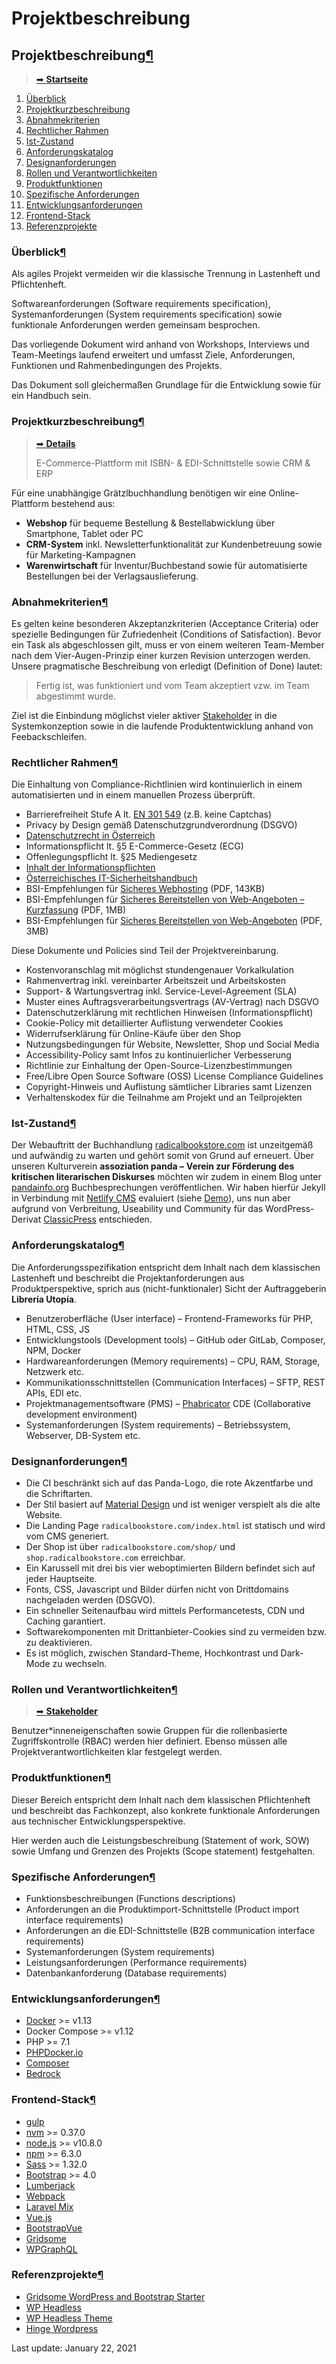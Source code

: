 # Projektbeschreibung

## Projektbeschreibung[¶](projektbeschreibung.md#projektbeschreibung) <a id="projektbeschreibung"></a>

> [➡ **Startseite**](https://pandainfo.github.io/community/wiki/de/Beschreibung/Startseite)

1. [Überblick](projektbeschreibung.md#überblick)
2. [Projektkurzbeschreibung](projektbeschreibung.md#projektkurzbeschreibung)
3. [Abnahmekriterien](projektbeschreibung.md#abnahmekriterien)
4. [Rechtlicher Rahmen](projektbeschreibung.md#rechtlicher-rahmen)
5. [Ist-Zustand](projektbeschreibung.md#ist-zustand)
6. [Anforderungskatalog](projektbeschreibung.md#anforderungskatalog)
7. [Designanforderungen](projektbeschreibung.md#designanforderungen)
8. [Rollen und Verantwortlichkeiten](projektbeschreibung.md#rollen-und-verantwortlichkeiten)
9. [Produktfunktionen](projektbeschreibung.md#produktfunktionen)
10. [Spezifische Anforderungen](projektbeschreibung.md#spezifische-anforderungen)
11. [Entwicklungsanforderungen](projektbeschreibung.md#entwicklungsanforderungen)
12. [Frontend-Stack](projektbeschreibung.md#frontend-stack)
13. [Referenzprojekte](projektbeschreibung.md#referenzprojekte)

### Überblick[¶](projektbeschreibung.md#überblick) <a id="&#xFC;berblick"></a>

Als agiles Projekt vermeiden wir die klassische Trennung in Lastenheft und Pflichtenheft.

Softwareanforderungen \(Software requirements specification\), Systemanforderungen \(System requirements specification\) sowie funktionale Anforderungen werden gemeinsam besprochen.

Das vorliegende Dokument wird anhand von Workshops, Interviews und Team-Meetings laufend erweitert und umfasst Ziele, Anforderungen, Funktionen und Rahmenbedingungen des Projekts.

Das Dokument soll gleichermaßen Grundlage für die Entwicklung sowie für ein Handbuch sein.

### Projektkurzbeschreibung[¶](projektbeschreibung.md#projektkurzbeschreibung) <a id="projektkurzbeschreibung"></a>

> [➡ **Details**](https://pandainfo.github.io/community/wiki/de/Beschreibung/Ziele)
>
> E-Commerce-Plattform mit ISBN- & EDI-Schnittstelle sowie CRM & ERP

Für eine unabhängige Grätzlbuchhandlung benötigen wir eine Online-Plattform bestehend aus:

* **Webshop** für bequeme Bestellung & Bestellabwicklung über Smartphone, Tablet oder PC
* **CRM-System** inkl. Newsletterfunktionalität zur Kundenbetreuung sowie für Marketing-Kampagnen
* **Warenwirtschaft** für Inventur/Buchbestand sowie für automatisierte Bestellungen bei der Verlagsauslieferung.

### Abnahmekriterien[¶](projektbeschreibung.md#abnahmekriterien) <a id="abnahmekriterien"></a>

Es gelten keine besonderen Akzeptanzkriterien \(Acceptance Criteria\) oder spezielle Bedingungen für Zufriedenheit \(Conditions of Satisfaction\). Bevor ein Task als abgeschlossen gilt, muss er von einem weiteren Team-Member nach dem Vier-Augen-Prinzip einer kurzen Revision unterzogen werden. Unsere pragmatische Beschreibung von erledigt \(Definition of Done\) lautet:

> Fertig ist, was funktioniert und vom Team akzeptiert vzw. im Team abgestimmt wurde.

Ziel ist die Einbindung möglichst vieler aktiver [Stakeholder](https://pandainfo.github.io/community/wiki/de/Beschreibung/Stakeholder) in die Systemkonzeption sowie in die laufende Produktentwicklung anhand von Feebackschleifen.

### Rechtlicher Rahmen[¶](projektbeschreibung.md#rechtlicher-rahmen) <a id="rechtlicher-rahmen"></a>

Die Einhaltung von Compliance-Richtlinien wird kontinuierlich in einem automatisierten und in einem manuellen Prozess überprüft.

*  Barrierefreiheit Stufe A lt. [EN 301 549](https://www.amberscript.com/de/digitale-barrierefreiheit/digitale-barrierefreiheit-und-die-wcag-2-1-richtlinie) \(z.B. keine Captchas\)
*  Privacy by Design gemäß Datenschutzgrundverordnung \(DSGVO\)
*  [Datenschutzrecht in Österreich](https://www.dsb.gv.at/recht-entscheidungen/gesetze-in-oesterreich.html)
*  Informationspflicht lt. §5 E-Commerce-Gesetz \(ECG\)
*  Offenlegungspflicht lt. §25 Mediengesetz
*  [Inhalt der Informationspflichten](https://www.usp.gv.at/gruendung/gruendung-eines-online-shops/spezielle-informationspflichten-gegenueber-verbrauchern/inhalt-der-informationspflichten.html)
*  [Österreichisches IT-Sicherheitshandbuch](https://www.sicherheitshandbuch.gv.at/)
*  BSI-Empfehlungen für [Sicheres Webhosting](https://www.bsi.bund.de/ACS/DE/_/downloads/BSI-CS/BSI-CS_068.pdf) \(PDF, 143KB\)
*  BSI-Empfehlungen für [Sicheres Bereitstellen von Web-Angeboten – Kurzfassung](https://www.bsi.bund.de/SharedDocs/Downloads/DE/BSI/Internetsicherheit/isi_web_server_leitlinie.pdf) \(PDF, 1MB\)
*  BSI-Empfehlungen für [Sicheres Bereitstellen von Web-Angeboten](https://www.bsi.bund.de/SharedDocs/Downloads/DE/BSI/Internetsicherheit/isi_web_server_studie.pdf) \(PDF, 3MB\)

Diese Dokumente und Policies sind Teil der Projektvereinbarung.

*  Kostenvoranschlag mit möglichst stundengenauer Vorkalkulation
*  Rahmenvertrag inkl. vereinbarter Arbeitszeit und Arbeitskosten
*  Support- & Wartungsvertrag inkl. Service-Level-Agreement \(SLA\)
*  Muster eines Auftragsverarbeitungsvertrags \(AV-Vertrag\) nach DSGVO
*  Datenschutzerklärung mit rechtlichen Hinweisen \(Informationspflicht\)
*  Cookie-Policy mit detaillierter Auflistung verwendeter Cookies
*  Widerrufserklärung für Online-Käufe über den Shop
*  Nutzungsbedingungen für Website, Newsletter, Shop und Social Media
*  Accessibility-Policy samt Infos zu kontinuierlicher Verbesserung
*  Richtlinie zur Einhaltung der Open-Source-Lizenzbestimmungen
*  Free/Libre Open Source Software \(OSS\) License Compliance Guidelines
*  Copyright-Hinweis und Auflistung sämtlicher Libraries samt Lizenzen
*  Verhaltenskodex für die Teilnahme am Projekt und an Teilprojekten

### Ist-Zustand[¶](projektbeschreibung.md#ist-zustand) <a id="ist-zustand"></a>

Der Webauftritt der Buchhandlung [radicalbookstore.com](https://radicalbookstore.com/) ist unzeitgemäß und aufwändig zu warten und gehört somit von Grund auf erneuert. Über unseren Kulturverein **assoziation panda –** **Verein zur Förderung des kritischen literarischen Diskurses** möchten wir zudem in einem Blog unter [pandainfo.org](https://pandainfo.org/) Buchbesprechungen veröffentlichen. Wir haben hierfür Jekyll in Verbindung mit [Netlify CMS](https://www.netlifycms.org/) evaluiert \(siehe [Demo](https://redtux.github.io/pandainfo.org/)\), uns nun aber aufgrund von Verbreitung, Useability und Community für das WordPress-Derivat [ClassicPress](https://www.classicpress.net/) entschieden.

### Anforderungskatalog[¶](projektbeschreibung.md#anforderungskatalog) <a id="anforderungskatalog"></a>

Die Anforderungsspezifikation entspricht dem Inhalt nach dem klassischen Lastenheft und beschreibt die Projektanforderungen aus Produktperspektive, sprich aus \(nicht-funktionaler\) Sicht der Auftraggeberin **Librería Utopía**.

*  Benutzeroberfläche \(User interface\) – Frontend-Frameworks für PHP, HTML, CSS, JS
*  Entwicklungstools \(Development tools\) – GitHub oder GitLab, Composer, NPM, Docker
*  Hardwareanforderungen \(Memory requirements\) – CPU, RAM, Storage, Netzwerk etc.
*  Kommunikationsschnittstellen \(Communication Interfaces\) – SFTP, REST APIs, EDI etc.
*  Projektmanagementsoftware \(PMS\) – [Phabricator](https://github.com/phacility/phabricator) CDE \(Collaborative development environment\)
*  Systemanforderungen \(System requirements\) – Betriebssystem, Webserver, DB-System etc.

### Designanforderungen[¶](projektbeschreibung.md#designanforderungen) <a id="designanforderungen"></a>

*  Die CI beschränkt sich auf das Panda-Logo, die rote Akzentfarbe und die Schriftarten.
*  Der Stil basiert auf [Material Design](https://material.io/design) und ist weniger verspielt als die alte Website.
*  Die Landing Page `radicalbookstore.com/index.html` ist statisch und wird vom CMS generiert.
*  Der Shop ist über `radicalbookstore.com/shop/` und `shop.radicalbookstore.com` erreichbar.
*  Ein Karussell mit drei bis vier weboptimierten Bildern befindet sich auf jeder Hauptseite.
*  Fonts, CSS, Javascript und Bilder dürfen nicht von Drittdomains nachgeladen werden \(DSGVO\).
*  Ein schneller Seitenaufbau wird mittels Performancetests, CDN und Caching garantiert.
*  Softwarekomponenten mit Drittanbieter-Cookies sind zu vermeiden bzw. zu deaktivieren.
*  Es ist möglich, zwischen Standard-Theme, Hochkontrast und Dark-Mode zu wechseln.

### Rollen und Verantwortlichkeiten[¶](projektbeschreibung.md#rollen-und-verantwortlichkeiten) <a id="rollen-und-verantwortlichkeiten"></a>

> [➡ **Stakeholder**](https://pandainfo.github.io/community/wiki/de/Beschreibung/Stakeholder)

Benutzer\*inneneigenschaften sowie Gruppen für die rollenbasierte Zugriffskontrolle \(RBAC\) werden hier definiert. Ebenso müssen alle Projektverantwortlichkeiten klar festgelegt werden.

### Produktfunktionen[¶](projektbeschreibung.md#produktfunktionen) <a id="produktfunktionen"></a>

Dieser Bereich entspricht dem Inhalt nach dem klassischen Pflichtenheft und beschreibt das Fachkonzept, also konkrete funktionale Anforderungen aus technischer Entwicklungsperspektive.

Hier werden auch die Leistungsbeschreibung \(Statement of work, SOW\) sowie Umfang und Grenzen des Projekts \(Scope statement\) festgehalten.

### Spezifische Anforderungen[¶](projektbeschreibung.md#spezifische-anforderungen) <a id="spezifische-anforderungen"></a>

*  Funktionsbeschreibungen \(Functions descriptions\)
*  Anforderungen an die Produktimport-Schnittstelle \(Product import interface requirements\)
*  Anforderungen an die EDI-Schnittstelle \(B2B communication interface requirements\)
*  Systemanforderungen \(System requirements\)
*  Leistungsanforderungen \(Performance requirements\)
*  Datenbankanforderung \(Database requirements\)

### Entwicklungsanforderungen[¶](projektbeschreibung.md#entwicklungsanforderungen) <a id="entwicklungsanforderungen"></a>

*  [Docker](https://docs.docker.com/get-docker/) &gt;= v1.13
*  Docker Compose &gt;= v1.12
*  PHP &gt;= 7.1
*  [PHPDocker.io](https://phpdocker.io/generator)
*  [Composer](https://getcomposer.org/doc/00-intro.md#installation-linux-unix-osx)
*  [Bedrock](https://roots.io/bedrock/)

### Frontend-Stack[¶](projektbeschreibung.md#frontend-stack) <a id="frontend-stack"></a>

*  [gulp](https://gulpjs.com/docs/en/getting-started/quick-start)
*  [nvm](https://github.com/nvm-sh/nvm#installing-and-updating) &gt;= 0.37.0
*  [node.js](https://github.com/nodesource/distributions) &gt;= v10.8.0
*  [npm](https://docs.npmjs.com/cli/v6/configuring-npm/install) &gt;= 6.3.0
*  [Sass](https://sass-lang.com/dart-sass) &gt;= 1.32.0
*  [Bootstrap](https://getbootstrap.com/) &gt;= 4.0
*  [Lumberjack](https://lumberjack.rareloop.com/)
*  [Webpack](https://webpack.js.org/)
*  [Laravel Mix](https://laravel-mix.com/)
*  [Vue.js](https://vuejs.org/)
*  [BootstrapVue](https://bootstrap-vue.org/)
*  [Gridsome](https://gridsome.org/)
*  [WPGraphQL](https://www.wpgraphql.com/)

### Referenzprojekte[¶](projektbeschreibung.md#referenzprojekte) <a id="referenzprojekte"></a>

* [Gridsome WordPress and Bootstrap Starter](https://github.com/pehaa/gridsome-starter-wordpress-bootstrap)
* [WP Headless](https://github.com/aderaaij/wp-headless)
* [WP Headless Theme](https://github.com/aderaaij/wp-headless-theme)
* [Hinge Wordpress](https://github.com/hingeltd/wordpress-starter)

 Last update: January 22, 2021


